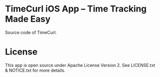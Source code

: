 # TimeCurl iOS App – Time Tracking Made Easy

Source code of TimeCurl.


# License

This app is open source under Apache License Version 2. See LICENSE.txt & NOTICE.txt for more details.
